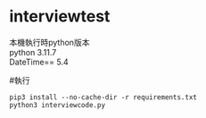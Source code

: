 # interviewtest

本機執行時python版本  
  python 3.11.7  
  DateTime== 5.4



#執行
```
pip3 install --no-cache-dir -r requirements.txt
python3 interviewcode.py
```
